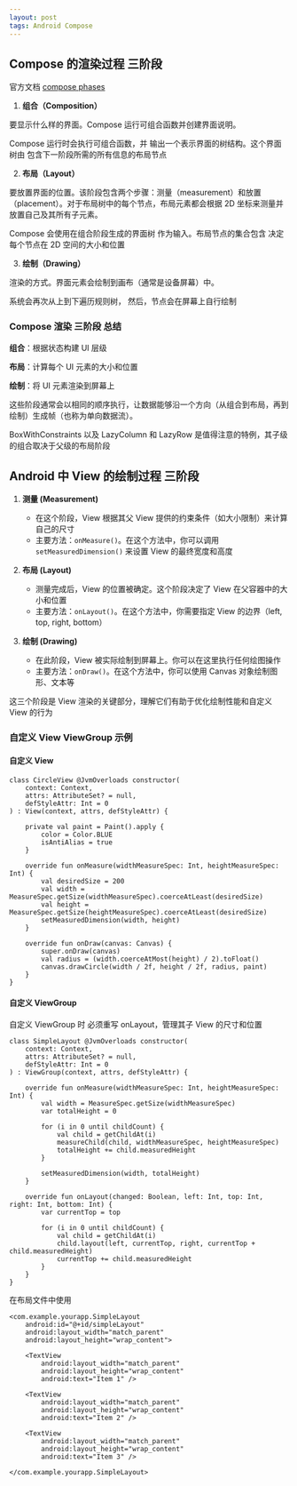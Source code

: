 ```yaml
---
layout: post
tags: Android Compose
---
```


## Compose 的渲染过程 三阶段

官方文档 [compose phases](https://developer.android.google.cn/develop/ui/compose/phases?hl=zh-cn)

1. **组合（Composition）**

要显示什么样的界面。Compose 运行可组合函数并创建界面说明。

Compose 运行时会执行可组合函数，并 输出一个表示界面的树结构。这个界面树由 包含下一阶段所需的所有信息的布局节点

2. **布局（Layout）**

要放置界面的位置。该阶段包含两个步骤：测量（measurement）和放置（placement）。对于布局树中的每个节点，布局元素都会根据 2D 坐标来测量并放置自己及其所有子元素。

Compose 会使用在组合阶段生成的界面树 作为输入。布局节点的集合包含 决定每个节点在 2D 空间的大小和位置

3. **绘制（Drawing）**

渲染的方式。界面元素会绘制到画布（通常是设备屏幕）中。

系统会再次从上到下遍历规则树， 然后，节点会在屏幕上自行绘制

### Compose 渲染 三阶段 总结

**组合**：根据状态构建 UI 层级

**布局**：计算每个 UI 元素的大小和位置

**绘制**：将 UI 元素渲染到屏幕上


这些阶段通常会以相同的顺序执行，让数据能够沿一个方向（从组合到布局，再到绘制）生成帧（也称为单向数据流）。

BoxWithConstraints 以及 LazyColumn 和 LazyRow 是值得注意的特例，其子级的组合取决于父级的布局阶段

## Android 中 View 的绘制过程 三阶段

1. **测量 (Measurement)**
   - 在这个阶段，View 根据其父 View 提供的约束条件（如大小限制）来计算自己的尺寸
   - 主要方法：`onMeasure()`。在这个方法中，你可以调用 `setMeasuredDimension()` 来设置 View 的最终宽度和高度

2. **布局 (Layout)**
   - 测量完成后，View 的位置被确定。这个阶段决定了 View 在父容器中的大小和位置
   - 主要方法：`onLayout()`。在这个方法中，你需要指定 View 的边界（left, top, right, bottom）

3. **绘制 (Drawing)**
   - 在此阶段，View 被实际绘制到屏幕上。你可以在这里执行任何绘图操作
   - 主要方法：`onDraw()`。在这个方法中，你可以使用 Canvas 对象绘制图形、文本等

这三个阶段是 View 渲染的关键部分，理解它们有助于优化绘制性能和自定义 View 的行为

### 自定义 View ViewGroup 示例

#### 自定义 View

```
class CircleView @JvmOverloads constructor(
    context: Context,
    attrs: AttributeSet? = null,
    defStyleAttr: Int = 0
) : View(context, attrs, defStyleAttr) {

    private val paint = Paint().apply {
        color = Color.BLUE
        isAntiAlias = true
    }

    override fun onMeasure(widthMeasureSpec: Int, heightMeasureSpec: Int) {
        val desiredSize = 200
        val width = MeasureSpec.getSize(widthMeasureSpec).coerceAtLeast(desiredSize)
        val height = MeasureSpec.getSize(heightMeasureSpec).coerceAtLeast(desiredSize)
        setMeasuredDimension(width, height)
    }

    override fun onDraw(canvas: Canvas) {
        super.onDraw(canvas)
        val radius = (width.coerceAtMost(height) / 2).toFloat()
        canvas.drawCircle(width / 2f, height / 2f, radius, paint)
    }
}
```

#### 自定义 ViewGroup

自定义 ViewGroup 时 必须重写 onLayout，管理其子 View 的尺寸和位置

```
class SimpleLayout @JvmOverloads constructor(
    context: Context,
    attrs: AttributeSet? = null,
    defStyleAttr: Int = 0
) : ViewGroup(context, attrs, defStyleAttr) {

    override fun onMeasure(widthMeasureSpec: Int, heightMeasureSpec: Int) {
        val width = MeasureSpec.getSize(widthMeasureSpec)
        var totalHeight = 0

        for (i in 0 until childCount) {
            val child = getChildAt(i)
            measureChild(child, widthMeasureSpec, heightMeasureSpec)
            totalHeight += child.measuredHeight
        }

        setMeasuredDimension(width, totalHeight)
    }

    override fun onLayout(changed: Boolean, left: Int, top: Int, right: Int, bottom: Int) {
        var currentTop = top

        for (i in 0 until childCount) {
            val child = getChildAt(i)
            child.layout(left, currentTop, right, currentTop + child.measuredHeight)
            currentTop += child.measuredHeight
        }
    }
}
```

在布局文件中使用

```
<com.example.yourapp.SimpleLayout
    android:id="@+id/simpleLayout"
    android:layout_width="match_parent"
    android:layout_height="wrap_content">

    <TextView
        android:layout_width="match_parent"
        android:layout_height="wrap_content"
        android:text="Item 1" />

    <TextView
        android:layout_width="match_parent"
        android:layout_height="wrap_content"
        android:text="Item 2" />

    <TextView
        android:layout_width="match_parent"
        android:layout_height="wrap_content"
        android:text="Item 3" />

</com.example.yourapp.SimpleLayout>
```
